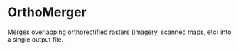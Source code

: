 # OrthoMerger
Merges overlapping orthorectified rasters (imagery, scanned maps, etc) into a single output file.
